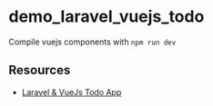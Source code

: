 # demo_laravel_vuejs_todo


Compile vuejs components with `npm run dev`


## Resources
* [Laravel & VueJs Todo App](https://codeburst.io/simple-to-do-application-with-laravel-and-vue-4af28cb007ad)
